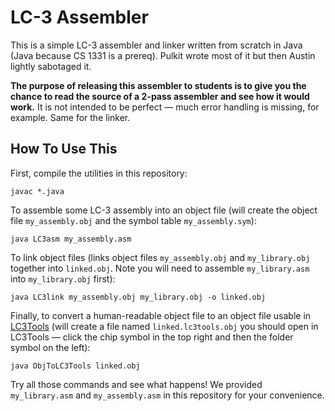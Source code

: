 LC-3 Assembler
==============

This is a simple LC-3 assembler and linker written from scratch in Java (Java
because CS 1331 is a prereq). Pulkit wrote most of it but then Austin lightly
sabotaged it.

**The purpose of releasing this assembler to students is to give you the chance
to read the source of a 2-pass assembler and see how it would work.** It is not
intended to be perfect — much error handling is missing, for example. Same for
the linker.

How To Use This
---------------

First, compile the utilities in this repository:

    javac *.java

To assemble some LC-3 assembly into an object file (will create the object file
`my_assembly.obj` and the symbol table `my_assembly.sym`):

    java LC3asm my_assembly.asm

To link object files (links object files `my_assembly.obj` and `my_library.obj`
together into `linked.obj`. Note you will need to assemble `my_library.asm`
into `my_library.obj` first):

    java LC3link my_assembly.obj my_library.obj -o linked.obj

Finally, to convert a human-readable object file to an object file usable in
[LC3Tools][1] (will create a file named `linked.lc3tools.obj` you should open
in LC3Tools — click the chip symbol in the top right and then the folder symbol
on the left):

    java ObjToLC3Tools linked.obj

Try all those commands and see what happens! We provided `my_library.asm` and
`my_assembly.asm` in this repository for your convenience.

[1]: https://github.com/gt-cs2110/lc3tools
